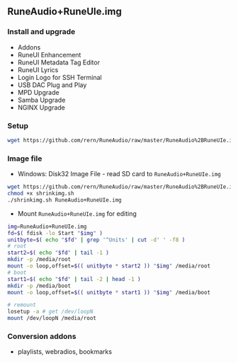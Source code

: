 ## RuneAudio+RuneUIe.img

### Install and upgrade
- Addons
- RuneUI Enhancement
- RuneUI Metadata Tag Editor
- RuneUI Lyrics
- Login Logo for SSH Terminal
- USB DAC Plug and Play
- MPD Upgrade
- Samba Upgrade
- NGINX Upgrade

### Setup
```sh
wget https://github.com/rern/RuneAudio/raw/master/RuneAudio%2BRuneUIe.img/setup.sh -O - | sh 
```

### Image file
- Windows: Disk32 Image File - read SD card to `RuneAudio+RuneUIe.img`
```sh
wget https://github.com/rern/RuneAudio/raw/master/RuneAudio%2BRuneUIe.img/shrinkimg.sh
chmod +x shrinkimg.sh
./shrinkimg.sh RuneAudio+RuneUIe.img
```
- Mount `RuneAudio+RuneUIe.img` for editing
```sh
img=RuneAudio+RuneUIe.img
fd=$( fdisk -lo Start "$img" )
unitbyte=$( echo "$fd" | grep '^Units' | cut -d' ' -f8 )
# root
start2=$( echo "$fd" | tail -1 )
mkdir -p /media/root
mount -o loop,offset=$(( unitbyte * start2 )) "$img" /media/root
# boot
start1=$( echo "$fd" | tail -2 | head -1 )
mkdir -p /media/boot
mount -o loop,offset=$(( unitbyte * start1 )) "$img" /media/boot

# remount
losetup -a # get /dev/loopN
mount /dev/loopN /media/root
```

### Conversion addons
- playlists, webradios, bookmarks
  
